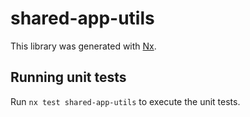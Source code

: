 # shared-app-utils

This library was generated with [Nx](https://nx.dev).

## Running unit tests

Run `nx test shared-app-utils` to execute the unit tests.
